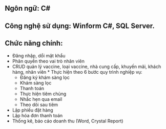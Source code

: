 ## Ngôn ngữ: C#
## Công nghệ sử dụng: Winform C#, SQL Server.
## Chức năng chính:
- Đăng nhập, dổi mật khẩu
- Phân quyền theo vai trò nhân viên
- CRUD quản lý vaccine, loại vaccine, nhà cung cấp, khuyến mãi, khách hàng, nhân viên
\* Thực hiện theo 6 bước quy trình nghiệp vụ:
  - Đăng ký khám sàng lọc
  - Khám sàng lọc
  - Thanh toán
  - Thực hiện tiêm chủng
  - Nhắc hẹn qua email
  - Theo dõi sau tiêm
- Lập phiếu đặt hàng
- Lập hóa đơn thanh toán
- Thống kê, báo cáo doanh thu (Word, Crystal Report)  
